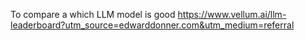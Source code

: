 To compare a which LLM model is good https://www.vellum.ai/llm-leaderboard?utm_source=edwarddonner.com&utm_medium=referral
